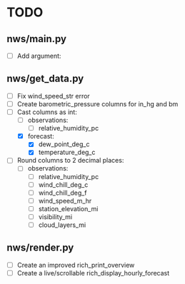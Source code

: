 # TODO

## nws/main.py

- [ ] Add argument: 

## nws/get_data.py

- [ ] Fix wind_speed_str error
- [ ] Create barometric_pressure columns for in_hg and bm
- [ ] Cast columns as int:
    - [ ] observations:
        - [ ] relative_humidity_pc
    - [x] forecast:
        - [x] dew_point_deg_c
        - [x] temperature_deg_c
- [ ] Round columns to 2 decimal places:
    - [ ] observations:
        - [ ] relative_humidity_pc
        - [ ] wind_chill_deg_c
        - [ ] wind_chill_deg_f
        - [ ] wind_speed_m_hr
        - [ ] station_elevation_mi
        - [ ] visibility_mi
        - [ ] cloud_layers_mi

## nws/render.py

- [ ] Create an improved rich_print_overview
- [ ] Create a live/scrollable rich_display_hourly_forecast